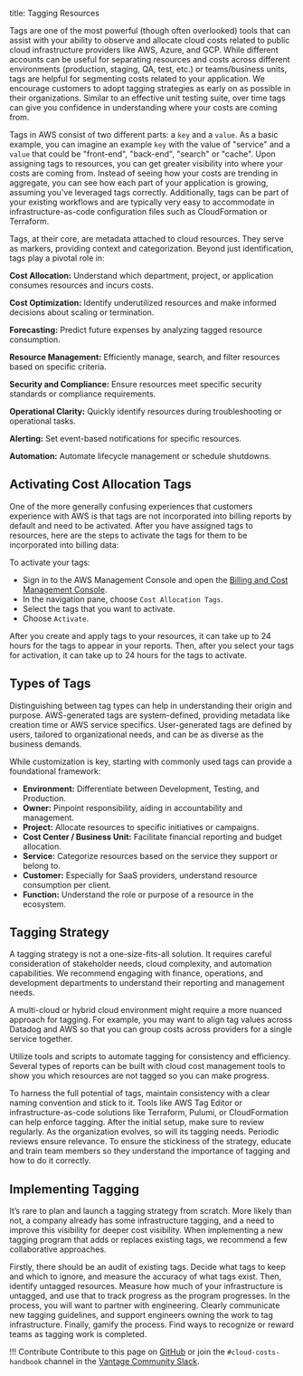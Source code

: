 title: Tagging Resources

Tags are one of the most powerful (though often overlooked) tools that can assist with your ability to observe and allocate cloud costs related to public cloud infrastructure providers like AWS, Azure, and GCP. While different accounts can be useful for separating resources and costs across different environments (production, staging, QA, test, etc.) or teams/business units, tags are helpful for segmenting costs related to your application. We encourage customers to adopt tagging strategies as early on as possible in their organizations. Similar to an effective unit testing suite, over time tags can give you confidence in understanding where your costs are coming from.

Tags in AWS consist of two different parts: a `key` and a `value`. As a basic example, you can imagine an example `key` with the value of "service" and a `value` that could be "front-end", "back-end", "search" or "cache". Upon assigning tags to resources, you can get greater visibility into where your costs are coming from. Instead of seeing how your costs are trending in aggregate, you can see how each part of your application is growing, assuming you've leveraged tags correctly. Additionally, tags can be part of your existing workflows and are typically very easy to accommodate in infrastructure-as-code configuration files such as CloudFormation or Terraform.

Tags, at their core, are metadata attached to cloud resources. They serve as markers, providing context and categorization. Beyond just identification, tags play a pivotal role in:

**Cost Allocation:** Understand which department, project, or application consumes resources and incurs costs.

**Cost Optimization:** Identify underutilized resources and make informed decisions about scaling or termination.

**Forecasting:** Predict future expenses by analyzing tagged resource consumption.

**Resource Management:** Efficiently manage, search, and filter resources based on specific criteria.

**Security and Compliance:** Ensure resources meet specific security standards or compliance requirements.

**Operational Clarity:** Quickly identify resources during troubleshooting or operational tasks.

**Alerting:** Set event-based notifications for specific resources.

**Automation:** Automate lifecycle management or schedule shutdowns.

## Activating Cost Allocation Tags

One of the more generally confusing experiences that customers experience with AWS is that tags are not incorporated into billing reports by default and need to be activated. After you have assigned tags to resources, here are the steps to activate the tags for them to be incorporated into billing data:

To activate your tags:

- Sign in to the AWS Management Console and open the [Billing and Cost Management Console](https://console.aws.amazon.com/billing/home?#/tags).
- In the navigation pane, choose `Cost Allocation Tags`.
- Select the tags that you want to activate.
- Choose `Activate`.

After you create and apply tags to your resources, it can take up to 24 hours for the tags to appear in your reports. Then, after you select your tags for activation, it can take up to 24 hours for the tags to activate.

## Types of Tags

Distinguishing between tag types can help in understanding their origin and purpose. AWS-generated tags are system-defined, providing metadata like creation time or AWS service specifics. User-generated tags are defined by users, tailored to organizational needs, and can be as diverse as the business demands.

While customization is key, starting with commonly used tags can provide a foundational framework:

- **Environment:** Differentiate between Development, Testing, and Production.
- **Owner:** Pinpoint responsibility, aiding in accountability and management.
- **Project:** Allocate resources to specific initiatives or campaigns.
- **Cost Center / Business Unit:** Facilitate financial reporting and budget allocation.
- **Service:** Categorize resources based on the service they support or belong to.
- **Customer:** Especially for SaaS providers, understand resource consumption per client.
- **Function:** Understand the role or purpose of a resource in the ecosystem.

## Tagging Strategy

A tagging strategy is not a one-size-fits-all solution. It requires careful consideration of stakeholder needs, cloud complexity, and automation capabilities. We recommend engaging with finance, operations, and development departments to understand their reporting and management needs.

A multi-cloud or hybrid cloud environment might require a more nuanced approach for tagging. For example, you may want to align tag values across Datadog and AWS so that you can group costs across providers for a single service together.

Utilize tools and scripts to automate tagging for consistency and efficiency. Several types of reports can be built with cloud cost management tools to show you which resources are not tagged so you can make progress.

To harness the full potential of tags, maintain consistency with a clear naming convention and stick to it. Tools like AWS Tag Editor or infrastructure-as-code solutions like Terraform, Pulumi, or CloudFormation can help enforce tagging. After the initial setup, make sure to review regularly. As the organization evolves, so will its tagging needs. Periodic reviews ensure relevance. To ensure the stickiness of the strategy, educate and train team members so they understand the importance of tagging and how to do it correctly.

## Implementing Tagging

It’s rare to plan and launch a tagging strategy from scratch. More likely than not, a company already has some infrastructure tagging, and a need to improve this visibility for deeper cost visibility. When implementing a new tagging program that adds or replaces existing tags, we recommend a few collaborative approaches.

Firstly, there should be an audit of existing tags. Decide what tags to keep and which to ignore, and measure the accuracy of what tags exist. Then, identify untagged resources. Measure how much of your infrastructure is untagged, and use that to track progress as the program progresses. In the process, you will want to partner with engineering. Clearly communicate new tagging guidelines, and support engineers owning the work to tag infrastructure. Finally, gamify the process. Find ways to recognize or reward teams as tagging work is completed.

!!! Contribute
    Contribute to this page on [GitHub](https://github.com/vantage-sh/handbook) or join the `#cloud-costs-handbook` channel in the [Vantage Community Slack](https://vantage.sh/slack).
